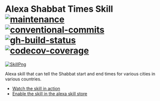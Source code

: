 <!-- markdownlint-disable MD013 -->
# Alexa Shabbat Times Skill</br>[![maintenance]][0] [![conventional-commits]][1]</br>[![gh-build-status]][2] [![codecov-coverage]][3]
<!-- markdownlint-enable MD013 -->

[![SkillPng](img/shabbat_times_108.png)][5]

Alexa skill that can tell the Shabbat start and end times for various cities in various countries.

- [Watch the skill in action][4]
- [Enable the skill in the alexa skill store][5]

<!-- Real Links -->
[0]: https://github.com/TomerFi/alexa-skill-shabbat-times
[1]: https://conventionalcommits.org
[2]: https://github.com/TomerFi/alexa-skill-shabbat-times/actions?query=workflow%3ABuildlll
[3]: https://codecov.io/gh/TomerFi/alexa-skill-shabbat-times
[4]: https://www.youtube.com/watch?v=9HfWEEQbNOQ
[5]: https://www.amazon.com/Tomer-Figenblat-Shabbat-Times/dp/B072PRCHRD
<!-- Badges Links -->
[codecov-coverage]: https://codecov.io/gh/TomerFi/alexa-skill-shabbat-times/branch/master/graph/badge.svg
[conventional-commits]: https://img.shields.io/badge/Conventional%20Commits-1.0.0-yellow.svg
[gh-build-status]: https://github.com/TomerFi/alexa-skill-shabbat-times/workflows/Buildlll/badge.svg?branch=master
[maintenance]: https://img.shields.io/badge/Maintained%3F-yes-green.svg
